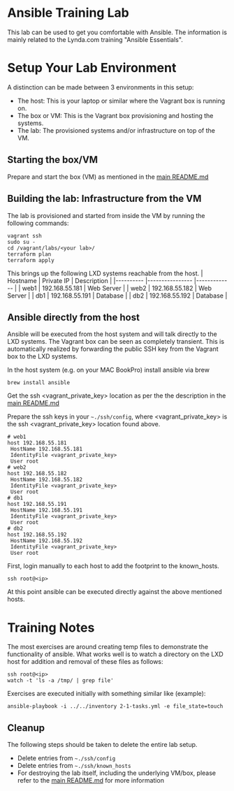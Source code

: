 # Ansible Training Lab
This lab can be used to get you comfortable with Ansible. The information is mainly related to the Lynda.com training "Ansible Essentials".

# Setup Your Lab Environment
A distinction can be made between 3 environments in this setup:
- The host: This is your laptop or similar where the Vagrant box is running on.
- The box or VM: This is the Vagrant box provisioning and hosting the systems.
- The lab: The provisioned systems and/or infrastructure on top of the VM.

## Starting the box/VM
Prepare and start the box (VM) as mentioned in the [main README.md](../../README.md)

## Building the lab: Infrastructure from the VM
The lab is provisioned and started from inside the VM by running the following commands:
```
vagrant ssh
sudo su -
cd /vagrant/labs/<your lab>/
terraform plan
terraform apply
```

This brings up the following LXD systems reachable from the host.
| Hostname 	| Private IP     	| Description 	|
|----------	|----------------	|-------------	|
| web1     	| 192.168.55.181 	| Web Server  	|
| web2     	| 192.168.55.182 	| Web Server  	|
| db1      	| 192.168.55.191 	| Database    	|
| db2      	| 192.168.55.192 	| Database    	|

## Ansible directly from the host
Ansible will be executed from the host system and will talk directly to the LXD systems. The Vagrant box can be seen as completely transient. This is automatically realized by forwarding the public SSH key from the Vagrant box to the LXD systems.

In the host system (e.g. on your MAC BookPro) install ansible via brew
```
brew install ansible
```

Get the ssh <vagrant_private_key> location as per the the description in the [main README.md](../../README.md)

Prepare the ssh keys in your `~./ssh/config`, where <vagrant_private_key> is the ssh <vagrant_private_key> location found above.
```
# web1
host 192.168.55.181
 HostName 192.168.55.181
 IdentityFile <vagrant_private_key>
 User root
# web2
host 192.168.55.182
 HostName 192.168.55.182
 IdentityFile <vagrant_private_key>
 User root
# db1
host 192.168.55.191
 HostName 192.168.55.191
 IdentityFile <vagrant_private_key>
 User root
# db2
host 192.168.55.192
 HostName 192.168.55.192
 IdentityFile <vagrant_private_key>
 User root
```

First, login manually to each host to add the footprint to the known_hosts.
```
ssh root@<ip>
```

At this point ansible can be executed directly against the above mentioned hosts.

# Training Notes
The most exercises are around creating temp files to demonstrate the functionality of ansible. What works well is to watch a directory on the LXD host for addition and removal of these files as follows:
```
ssh root@<ip>
watch -t 'ls -a /tmp/ | grep file'
```
Exercises are executed initially with something similar like (example):
```
ansible-playbook -i ../../inventory 2-1-tasks.yml -e file_state=touch
```

## Cleanup
The following steps should be taken to delete the entire lab setup.
- Delete entries from `~./ssh/config`
- Delete entries from `~./ssh/known_hosts`
- For destroying the lab itself, including the underlying VM/box, please refer to the [main README.md](../../README.md) for more information
